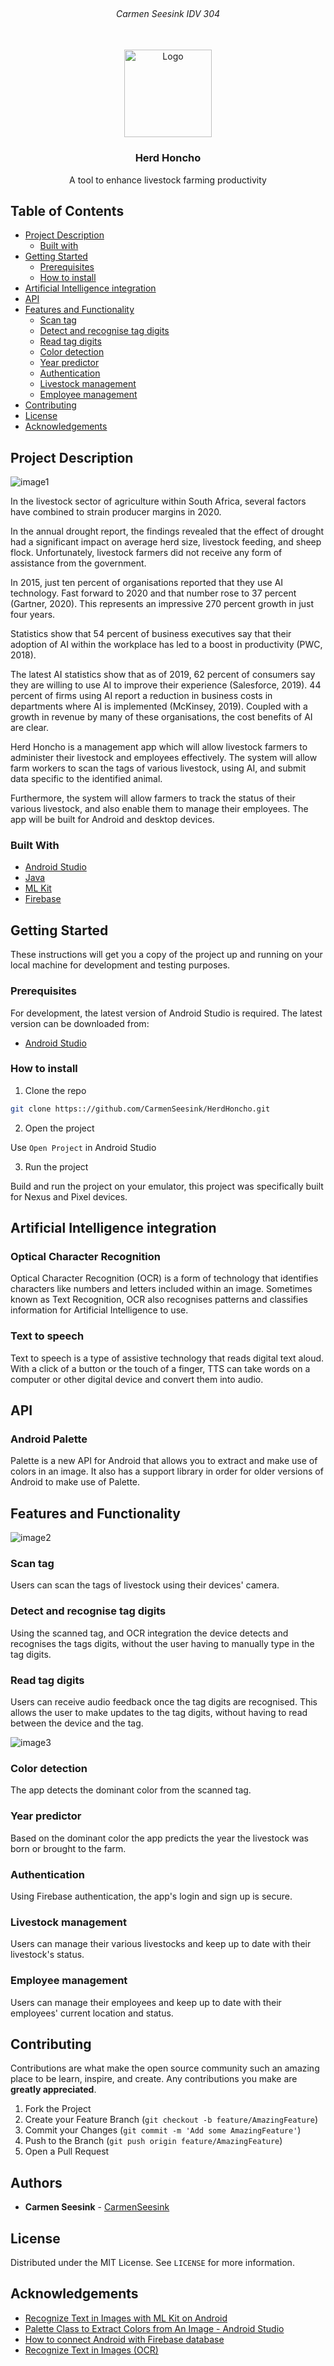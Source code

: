 <!-- PROJECT LOGO -->
<br />
<h6 align="center">Carmen Seesink IDV 304</h6>
<p align="center">
</br>
   
  <a href="https://github.com/CarmenSeesink/HerdHoncho">
    <img src="Images/logo.png" alt="Logo" width="140" height="140">
  </a>
  
  <h3 align="center">Herd Honcho</h3>

  <p align="center">
    A tool to enhance livestock farming productivity
  </p>


<!-- TABLE OF CONTENTS -->
## Table of Contents

* [Project Description](#project-description)
  * [Built with](#built-with)
* [Getting Started](#getting-started)
  * [Prerequisites](#prerequisites)
  * [How to install](#how-to-install)
* [Artificial Intelligence integration](#artificial-intelligence-integration)
* [API](#api)
* [Features and Functionality](#features-and-functionality)
   * [Scan tag](#scan-tag)
   * [Detect and recognise tag digits](#detect-and-recognise-tag-digits)
   * [Read tag digits](#read-tag-digits)
   * [Color detection](#color-detection)
   * [Year predictor](#year-predictor)
   * [Authentication](#authentication)
   * [Livestock management](#livestock-management)
   * [Employee management](#employee-management)
* [Contributing](#contributing)
* [License](#license)
* [Acknowledgements](#acknowledgements)


<!--PROJECT DESCRIPTION-->
## Project Description

![image1][image1]

In the livestock sector of agriculture within South Africa, several factors have combined to strain producer margins in 2020.

In the annual drought report, the findings revealed that the effect of drought had a significant impact on average herd size, livestock feeding, and sheep flock. Unfortunately, livestock farmers did not receive any form of assistance from the government.

In 2015, just ten percent of organisations reported that they use AI technology. Fast forward to 2020 and that number rose to 37 percent (Gartner, 2020). This represents an impressive 270 percent growth in just four years.

Statistics show that 54 percent of business executives say that their adoption of AI within the workplace has led to a boost in productivity (PWC, 2018).

The latest AI statistics show that as of 2019, 62 percent of consumers say they are willing to use AI to improve their experience (Salesforce, 2019). 44 percent of firms using AI report a reduction in business costs in departments where AI is implemented (McKinsey, 2019). Coupled with a growth in revenue by many of these organisations, the cost benefits of AI are clear.  


Herd Honcho is a management app which will allow livestock farmers to administer their livestock and employees effectively. The system will allow farm workers to scan the tags of various livestock, using AI, and submit data specific to the identified animal. 

Furthermore, the system will allow farmers to track the status of their various livestock, and also enable them to manage their employees. The app will be built for Android and desktop devices. 

### Built With

* [Android Studio]( https://developer.android.com/studio)
* [Java]( https://www.java.com/en/)
* [ML Kit]( https://developers.google.com/ml-kit)
* [Firebase]( https://firebase.google.com)

<!-- GETTING STARTED -->
## Getting Started

These instructions will get you a copy of the project up and running on your local machine for development and testing purposes.

### Prerequisites

For development, the latest version of Android Studio is required. The latest version can be downloaded from: 
* [Android Studio]( https://developer.android.com/studio)

### How to install
 
1. Clone the repo
```sh
git clone https:://github.com/CarmenSeesink/HerdHoncho.git
```
2. Open the project

Use `Open Project` in Android Studio

3. Run the project

Build and run the project on your emulator, this project was specifically built for Nexus and Pixel devices.

## Artificial Intelligence integration

### Optical Character Recognition

Optical Character Recognition (OCR) is a form of technology that identifies characters like numbers and letters included within an image. Sometimes known as Text Recognition, OCR also recognises patterns and classifies information for Artificial Intelligence to use.

### Text to speech

Text to speech is a type of assistive technology that reads digital text aloud. With a click of a button or the touch of a finger, TTS can take words on a computer or other digital device and convert them into audio.

## API

### Android Palette

Palette is a new API for Android that allows you to extract and make use of colors in an image. It also has a support library in order for older versions of Android to make use of Palette.

<!-- FEATURES AND FUNCTIONALITY-->
## Features and Functionality

![image2][image2]

### Scan tag

Users can scan the tags of livestock using their devices' camera.

### Detect and recognise tag digits

Using the scanned tag, and OCR integration the device detects and recognises the tags digits, without the user having to manually type in the tag digits. 

### Read tag digits

Users can receive audio feedback once the tag digits are recognised. This allows the user to make updates to the tag digits, without having to read between the device and the tag.

![image3][image3] 

### Color detection

The app detects the dominant color from the scanned tag.

### Year predictor

Based on the dominant color the app predicts the year the livestock was born or brought to the farm.

### Authentication

Using Firebase authentication, the app's login and sign up is secure.

### Livestock management

Users can manage their various livestocks and keep up to date with their livestock's status.

### Employee management

Users can manage their employees and keep up to date with their employees' current location and status.

<!-- CONTRIBUTING -->
## Contributing

Contributions are what make the open source community such an amazing place to be learn, inspire, and create. Any contributions you make are **greatly appreciated**.

1. Fork the Project
2. Create your Feature Branch (`git checkout -b feature/AmazingFeature`)
3. Commit your Changes (`git commit -m 'Add some AmazingFeature'`)
4. Push to the Branch (`git push origin feature/AmazingFeature`)
5. Open a Pull Request

<!-- AUTHORS -->
## Authors

* **Carmen Seesink** - [CarmenSeesink](https://github.com/CarmenSeesink)

<!-- LICENSE -->
## License

Distributed under the MIT License. See `LICENSE` for more information.

<!-- ACKNOWLEDGEMENTS -->
## Acknowledgements

* [Recognize Text in Images with ML Kit on Android]( https://www.youtube.com/watch?v=_qrI1JUCMjI)
* [Palette Class to Extract Colors from An Image - Android Studio]( https://www.youtube.com/watch?v=-s13C93-v_Q)
* [How to connect Android with Firebase database]( https://www.youtube.com/watch?v=lnidtzL71ZA)
* [Recognize Text in Images (OCR)]( https://www.youtube.com/watch?v=pXGr6bQHcgY)

<!-- MARKDOWN LINKS & IMAGES -->
[image1]: Images/1.png
[image2]: Images/2.png
[image3]: Images/3.png
